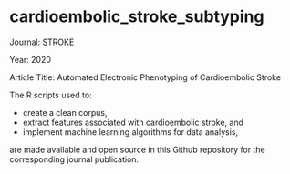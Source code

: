 # cardioembolic_stroke_subtyping

Journal: STROKE

Year: 2020

Article Title: Automated Electronic Phenotyping of Cardioembolic Stroke

The R scripts used to:
- create a clean corpus,
- extract features associated with cardioembolic stroke, and 
- implement machine learning algorithms for data analysis,

are made available and open source in this Github repository for the corresponding journal publication.
